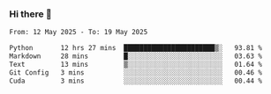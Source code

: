 ### Hi there 👋

<!--[![Top Langs](https://github-readme-stats.vercel.app/api/top-langs/?username=Shuze-Liu)](https://github.com/Shuze-Liu/github-readme-stats)-->
<!--START_SECTION:waka-->

```txt
From: 12 May 2025 - To: 19 May 2025

Python       12 hrs 27 mins  ███████████████████████▒░   93.81 %
Markdown     28 mins         █░░░░░░░░░░░░░░░░░░░░░░░░   03.63 %
Text         13 mins         ▒░░░░░░░░░░░░░░░░░░░░░░░░   01.64 %
Git Config   3 mins          ░░░░░░░░░░░░░░░░░░░░░░░░░   00.46 %
Cuda         3 mins          ░░░░░░░░░░░░░░░░░░░░░░░░░   00.44 %
```

<!--END_SECTION:waka-->

<!--
**Shuze-Liu/Shuze-Liu** is a ✨ _special_ ✨ repository because its `README.md` (this file) appears on your GitHub profile.

Here are some ideas to get you started:

- 🔭 I’m currently working on ...
- 🌱 I’m currently learning ...
- 👯 I’m looking to collaborate on ...
- 🤔 I’m looking for help with ...
- 💬 Ask me about ...
- 📫 How to reach me: ...
- 😄 Pronouns: ...
- ⚡ Fun fact: ...
-->
